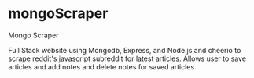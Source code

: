 # mongoScraper
Mongo Scraper

Full Stack website using Mongodb, Express, and Node.js and cheerio to scrape reddit's javascript subreddit for latest articles.
Allows user to save articles and add notes and delete notes for saved articles.

